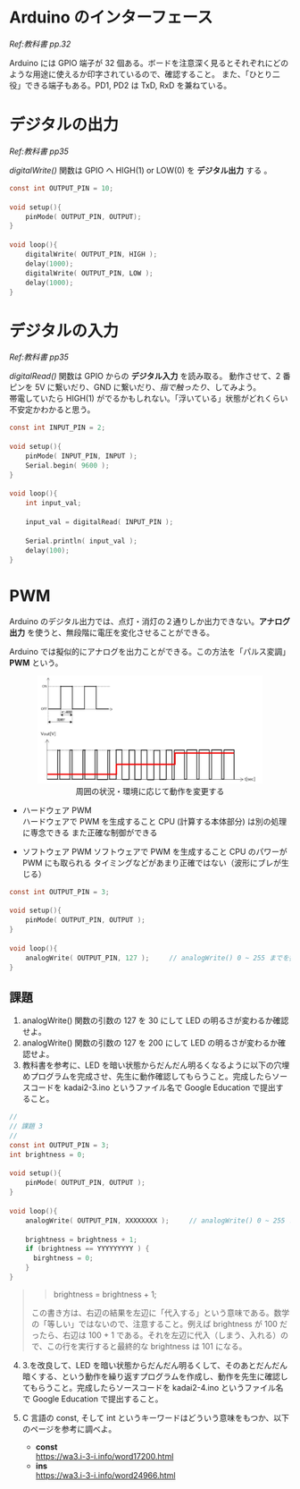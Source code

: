 # Arduino のインターフェース

*Ref:教科書 pp.32*

Arduino には GPIO 端子が 32 個ある。ボードを注意深く見るとそれぞれにどのような用途に使えるか印字されているので、確認すること。
また、「ひとり二役」できる端子もある。PD1, PD2 は TxD, RxD を兼ねている。

# デジタルの出力

*Ref:教科書 pp35*

*digitalWrite()* 関数は GPIO へ HIGH(1) or LOW(0) を **デジタル出力** する
。
```c
const int OUTPUT_PIN = 10;

void setup(){
    pinMode( OUTPUT_PIN, OUTPUT); 
}

void loop(){
    digitalWrite( OUTPUT_PIN, HIGH );
    delay(1000);
    digitalWrite( OUTPUT_PIN, LOW );
    delay(1000);
}
```

# デジタルの入力

*Ref:教科書 pp35*

*digitalRead()* 関数は GPIO からの **デジタル入力** を読み取る。
動作させて、2 番ピンを 5V に繋いだり、GND に繋いだり、*指で触ったり*、してみよう。  
帯電していたら HIGH(1) がでるかもしれない。「浮いている」状態がどれくらい不安定かわかると思う。

```c
const int INPUT_PIN = 2;

void setup(){
    pinMode( INPUT_PIN, INPUT ); 
    Serial.begin( 9600 );
}

void loop(){
    int input_val;

    input_val = digitalRead( INPUT_PIN );

    Serial.println( input_val );
    delay(100);
}
```

# PWM

Arduino のデジタル出力では、点灯・消灯の２通りしか出力できない。**アナログ出力** を使うと、無段階に電圧を変化させることができる。

Arduino では擬似的にアナログを出力ことができる。この方法を「パルス変調」**PWM** という。

<div style="text-align: center;">
  <img src="./images/image16.png" width="80%"></br>
  周囲の状況・環境に応じて動作を変更する
</div>

- ハードウェア PWM  
  ハードウェアで PWM を生成すること
  CPU (計算する本体部分) は別の処理に専念できる
  また正確な制御ができる

- ソフトウェア PWM
  ソフトウェアで PWM を生成すること
  CPU のパワーが PWM にも取られる
  タイミングなどがあまり正確ではない（波形にブレが生じる）


```c
const int OUTPUT_PIN = 3;

void setup(){
    pinMode( OUTPUT_PIN, OUTPUT );
}

void loop(){
    analogWrite( OUTPUT_PIN, 127 );     // analogWrite() 0 ~ 255 までを指定できる
}
```

## 課題
1. analogWrite() 関数の引数の 127 を 30 にして LED の明るさが変わるか確認せよ。
2. analogWrite() 関数の引数の 127 を 200 にして LED の明るさが変わるか確認せよ。
3. 教科書を参考に、LED を暗い状態からだんだん明るくなるように以下の穴埋めプログラムを完成させ、先生に動作確認してもらうこと。完成したらソースコードを kadai2-3.ino というファイル名で Google Education で提出すること。

```c
//
// 課題 3
//
const int OUTPUT_PIN = 3;
int brightness = 0;

void setup(){
    pinMode( OUTPUT_PIN, OUTPUT );
}

void loop(){
    analogWrite( OUTPUT_PIN, XXXXXXXX );     // analogWrite() 0 ~ 255 までを指定できる

    brightness = brightness + 1;
    if (brightness == YYYYYYYYY ) {
      birghtness = 0;
    }
}
```

>> brightness = brightness + 1; 
>
>この書き方は、右辺の結果を左辺に「代入する」という意味である。数学の「等しい」ではないので、注意すること。例えば brightness が 100 だったら、右辺は 100 + 1 である。それを左辺に代入（しまう、入れる）ので、この行を実行すると最終的な brightness は 101 になる。

4. 3.を改良して、LED を暗い状態からだんだん明るくして、そのあとだんだん暗くする、という動作を繰り返すプログラムを作成し、動作を先生に確認してもらうこと。完成したらソースコードを kadai2-4.ino というファイル名で Google Education で提出すること。

5. C 言語の const, そして int というキーワードはどういう意味をもつか、以下のページを参考に調べよ。  
   - **const**  
    https://wa3.i-3-i.info/word17200.html
   - **ins**  
    https://wa3.i-3-i.info/word24966.html

